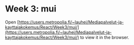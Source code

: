 # Week 3: mui

Open [https://users.metropolia.fi/~lauhei/Mediapalvelut-ja-kayttajakokemus/React/Week3/mui/](https://users.metropolia.fi/~lauhei/Mediapalvelut-ja-kayttajakokemus/React/Week3/mui/) to view it in the browser.
